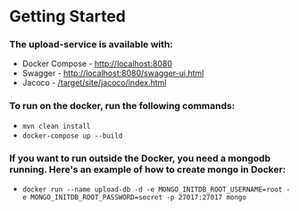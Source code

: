 # Getting Started

### The upload-service is available with:

* Docker Compose - [http://localhost:8080]()
* Swagger - [http://localhost:8080/swagger-ui.html]()
* Jacoco - [/target/site/jacoco/index.html]()

### To run on the docker, run the following commands:

* `mvn clean install`
* `docker-compose up --build` 

### If you want to run outside the Docker, you need a mongodb running. Here's an example of how to create mongo in Docker:
* `docker run --name upload-db -d -e MONGO_INITDB_ROOT_USERNAME=root -e MONGO_INITDB_ROOT_PASSWORD=secret -p 27017:27017 mongo` 

